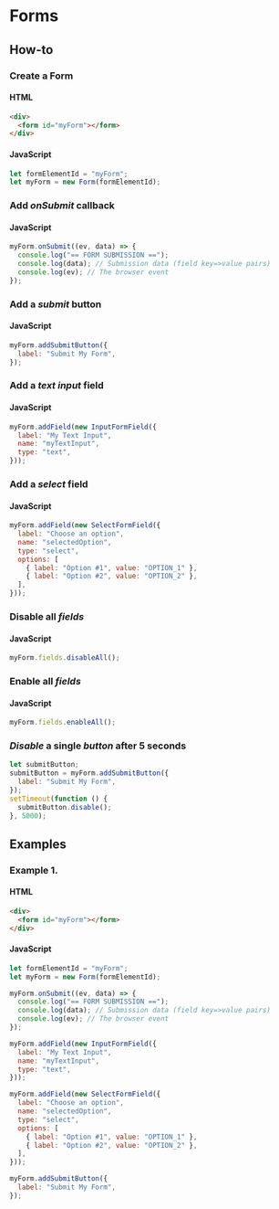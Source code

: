 # Forms

## How-to

### Create a Form

#### HTML

```html
<div>
  <form id="myForm"></form>
</div>
```

#### JavaScript

```javascript
let formElementId = "myForm";
let myForm = new Form(formElementId);
```

### Add *onSubmit* callback

#### JavaScript

```javascript
myForm.onSubmit((ev, data) => {
  console.log("== FORM SUBMISSION ==");
  console.log(data); // Submission data (field key=>value pairs)
  console.log(ev); // The browser event
});
```

### Add a *submit* button

#### JavaScript

```javascript
myForm.addSubmitButton({
  label: "Submit My Form",
});
```

### Add a *text input* field

#### JavaScript

```javascript
myForm.addField(new InputFormField({
  label: "My Text Input",
  name: "myTextInput",
  type: "text",
}));
```

### Add a *select* field

#### JavaScript

```javascript
myForm.addField(new SelectFormField({
  label: "Choose an option",
  name: "selectedOption",
  type: "select",
  options: [
    { label: "Option #1", value: "OPTION_1" },
    { label: "Option #2", value: "OPTION_2" },
  ],
}));
```

### Disable all *fields*

#### JavaScript

```javascript
myForm.fields.disableAll();
```

### Enable all *fields*

#### JavaScript

```javascript
myForm.fields.enableAll();
```

### *Disable* a single *button* after 5 seconds

```javascript
let submitButton;
submitButton = myForm.addSubmitButton({
  label: "Submit My Form",
});
setTimeout(function () {
  submitButton.disable();
}, 5000);
```

## Examples

### Example 1.

#### HTML

```html
<div>
  <form id="myForm"></form>
</div>
```

#### JavaScript

```javascript
let formElementId = "myForm";
let myForm = new Form(formElementId);

myForm.onSubmit((ev, data) => {
  console.log("== FORM SUBMISSION ==");
  console.log(data); // Submission data (field key=>value pairs)
  console.log(ev); // The browser event
});

myForm.addField(new InputFormField({
  label: "My Text Input",
  name: "myTextInput",
  type: "text",
}));

myForm.addField(new SelectFormField({
  label: "Choose an option",
  name: "selectedOption",
  type: "select",
  options: [
    { label: "Option #1", value: "OPTION_1" },
    { label: "Option #2", value: "OPTION_2" },
  ],
}));

myForm.addSubmitButton({
  label: "Submit My Form",
});
```
